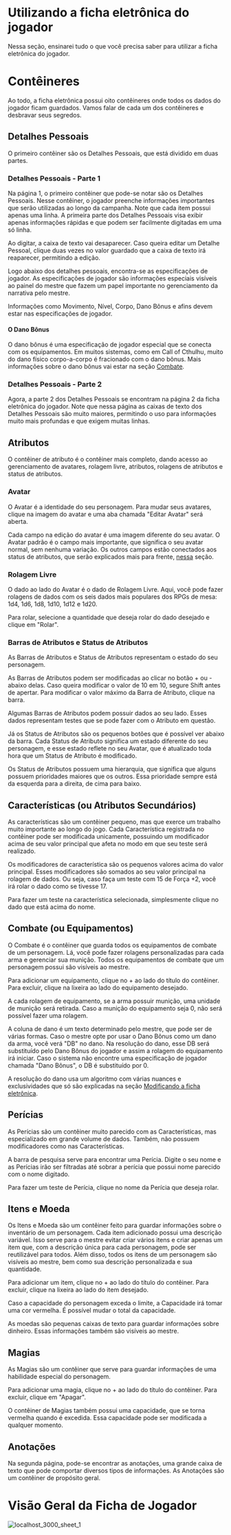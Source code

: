# Utilizando a ficha eletrônica do jogador

Nessa seção, ensinarei tudo o que você precisa saber para utilizar a ficha eletrônica do jogador.

# Contêineres

Ao todo, a ficha eletrônica possui oito contêineres onde todos os dados do jogador ficam guardados. Vamos falar de cada um dos contêineres e desbravar seus segredos.

## Detalhes Pessoais

O primeiro contêiner são os Detalhes Pessoais, que está dividido em duas partes.

### Detalhes Pessoais - Parte 1

Na página 1, o primeiro contêiner que pode-se notar são os Detalhes Pessoais. Nesse contêiner, o jogador preenche informações importantes que serão utilizadas ao longo da campanha. Note que cada item possui apenas uma linha. A primeira parte dos Detalhes Pessoais visa exibir apenas informações rápidas e que podem ser facilmente digitadas em uma só linha.

Ao digitar, a caixa de texto vai desaparecer. Caso queira editar um Detalhe Pessoal, clique duas vezes no valor guardado que a caixa de texto irá reaparecer, permitindo a edição.

Logo abaixo dos detalhes pessoais, encontra-se as especificações de jogador. As especificações de jogador são informações especiais visíveis ao painel do mestre que fazem um papel importante no gerenciamento da narrativa pelo mestre.

Informações como Movimento, Nível, Corpo, Dano Bônus e afins devem estar nas especificações de jogador.

#### O Dano Bônus

O dano bônus é uma especificação de jogador especial que se conecta com os equipamentos. Em muitos sistemas, como em Call of Cthulhu, muito do dano físico corpo-a-corpo é fracionado com o dano bônus. Mais informações sobre o dano bônus vai estar na seção [Combate](#combate-ou-equipamentos).

### Detalhes Pessoais - Parte 2

Agora, a parte 2 dos Detalhes Pessoais se encontram na página 2 da ficha eletrônica do jogador. Note que nessa página as caixas de texto dos Detalhes Pessoais são muito maiores, permitindo o uso para informações muito mais profundas e que exigem muitas linhas.

## Atributos

O contêiner de atributo é o contêiner mais completo, dando acesso ao gerenciamento de avatares, rolagem livre, atributos, rolagens de atributos e status de atributos.

### Avatar

O Avatar é a identidade do seu personagem. Para mudar seus avatares, clique na imagem do avatar e uma aba chamada "Editar Avatar" será aberta.

Cada campo na edição do avatar é uma imagem diferente do seu avatar. O Avatar padrão é o campo mais importante, que significa o seu avatar normal, sem nenhuma variação. Os outros campos estão conectados aos status de atributos, que serão explicados mais para frente, [nessa](#barras-de-atributos-e-status-de-atributos) seção.

### Rolagem Livre

O dado ao lado do Avatar é o dado de Rolagem Livre. Aqui, você pode fazer rolagens de dados com os seis dados mais populares dos RPGs de mesa: 1d4, 1d6, 1d8, 1d10, 1d12 e 1d20.

Para rolar, selecione a quantidade que deseja rolar do dado desejado e clique em "Rolar".

### Barras de Atributos e Status de Atributos

As Barras de Atributos e Status de Atributos representam o estado do seu personagem.

As Barras de Atributos podem ser modificadas ao clicar no botão + ou - abaixo delas. Caso queira modificar o valor de 10 em 10, segure Shift antes de apertar. Para modificar o valor máximo da Barra de Atributo, clique na barra.

Algumas Barras de Atributos podem possuir dados ao seu lado. Esses dados representam testes que se pode fazer com o Atributo em questão.

Já os Status de Atributos são os pequenos botões que é possível ver abaixo da barra. Cada Status de Atributo significa um estado diferente do seu personagem, e esse estado reflete no seu Avatar, que é atualizado toda hora que um Status de Atributo é modificado.

Os Status de Atributos possuem uma hierarquia, que significa que alguns possuem prioridades maiores que os outros. Essa prioridade sempre está da esquerda para a direita, de cima para baixo.

## Características (ou Atributos Secundários)

As características são um contêiner pequeno, mas que exerce um trabalho muito importante ao longo do jogo. Cada Característica registrada no contêiner pode ser modificada unicamente, possuindo um modificador acima de seu valor principal que afeta no modo em que seu teste será realizado.

Os modificadores de característica são os pequenos valores acima do valor principal. Esses modificadores são somados ao seu valor principal na rolagem de dados. Ou seja, caso faça um teste com 15 de Força +2, você irá rolar o dado como se tivesse 17.

Para fazer um teste na característica selecionada, simplesmente clique no dado que está acima do nome.

## Combate (ou Equipamentos)

O Combate é o contêiner que guarda todos os equipamentos de combate de um personagem. Lá, você pode fazer rolagens personalizadas para cada arma e gerenciar sua munição. Todos os equipamentos de combate que um personagem possui são visíveis ao mestre.

Para adicionar um equipamento, clique no + ao lado do título do contêiner. Para excluir, clique na lixeira ao lado do equipamento desejado.

A cada rolagem de equipamento, se a arma possuir munição, uma unidade de munição será retirada. Caso a munição do equipamento seja 0, não será possível fazer uma rolagem.

A coluna de dano é um texto determinado pelo mestre, que pode ser de várias formas. Caso o mestre opte por usar o Dano Bônus como um dano da arma, você verá "DB" no dano. Na resolução do dano, esse DB será substituído pelo Dano Bônus do jogador e assim a rolagem do equipamento irá iniciar. Caso o sistema não encontre uma especificação de jogador chamada "Dano Bônus", o DB é substituído por 0.

A resolução do dano usa um algoritmo com várias nuances e exclusividades que só são explicadas na seção [Modificando a ficha eletrônica](./editor.md#combate).

## Perícias

As Perícias são um contêiner muito parecido com as Características, mas especializado em grande volume de dados. Também, não possuem modificadores como nas Características.

A barra de pesquisa serve para encontrar uma Perícia. Digite o seu nome e as Perícias irão ser filtradas até sobrar a perícia que possui nome parecido com o nome digitado.

Para fazer um teste de Perícia, clique no nome da Perícia que deseja rolar.

## Itens e Moeda

Os Itens e Moeda são um contêiner feito para guardar informações sobre o inventário de um personagem. Cada item adicionado possui uma descrição variável. Isso serve para o mestre evitar criar vários itens e criar apenas um item que, com a descrição única para cada personagem, pode ser reutilizável para todos. Além disso, todos os itens de um personagem são visíveis ao mestre, bem como sua descrição personalizada e sua quantidade.

Para adicionar um item, clique no + ao lado do título do contêiner. Para excluir, clique na lixeira ao lado do item desejado.

Caso a capacidade do personagem exceda o limite, a Capacidade irá tomar uma cor vermelha. É possível mudar o total da capacidade.

As moedas são pequenas caixas de texto para guardar informações sobre dinheiro. Essas informações também são visíveis ao mestre.

## Magias

As Magias são um contêiner que serve para guardar informações de uma habilidade especial do personagem.

Para adicionar uma magia, clique no + ao lado do título do contêiner. Para excluir, clique em "Apagar".

O contêiner de Magias também possui uma capacidade, que se torna vermelha quando é excedida. Essa capacidade pode ser modificada a qualquer momento.

## Anotações

Na segunda página, pode-se encontrar as anotações, uma grande caixa de texto que pode comportar diversos tipos de informações. As Anotações são um contêiner de propósito geral.

# Visão Geral da Ficha de Jogador

![localhost_3000_sheet_1](https://user-images.githubusercontent.com/71353674/163498056-c7870da1-36a1-40bd-ac3b-3f7b63e86679.png)
